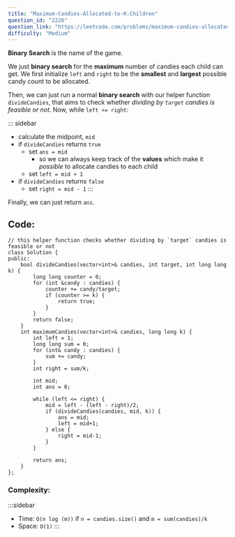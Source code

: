 ```yaml
---
title: "Maximum-Candies-Allocated-to-K-Children"
question_id: "2226"
question_link: "https://leetcode.com/problems/maximum-candies-allocated-to-k-children/"
difficulty: "Medium"
---
```


**Binary Search** is the name of the game.

We just **binary search** for the **maximum** number of candies each child can get.
We first initialize `left` and `right` to be the **smallest** and **largest** possible candy count to be allocated.

Then, we can just run a normal **binary search** with our helper function `divideCandies`,
that aims to check whether *dividing by `target` candies is feasible or not*.
Now, while `left <= right`:

::: sidebar
- calculate the midpoint, `mid`
- if `divideCandies` returns `true`
    - set `ans = mid`
        - so we can always keep track of the **values** which make it *possible* to allocate candies to each child
    - set `left = mid + 1`
- if `divideCandies` returns `false`
    - set `right = mid - 1`
:::

Finally, we can just return `ans`.

## Code<span>:</span>
```{.cpp}
// this helper function checks whether dividing by `target` candies is feasible or not
class Solution {
public:
    bool divideCandies(vector<int>& candies, int target, int long long k) {
        long long counter = 0;
        for (int &candy : candies) {
            counter += candy/target;
            if (counter >= k) {
                return true;
            }
        }
        return false;
    }
    int maximumCandies(vector<int>& candies, long long k) {
        int left = 1;
        long long sum = 0;
        for (int& candy : candies) {
            sum += candy;
        }
        int right = sum/k;

        int mid;
        int ans = 0;

        while (left <= right) {
            mid = left - (left - right)/2;
            if (divideCandies(candies, mid, k)) {
                ans = mid;
                left = mid+1;
            } else {
                right = mid-1;
            }
        }

        return ans;        
    }
};
```

### Complexity<span>:</span>

:::sidebar
- Time: `O(n log (m))` if `n = candies.size()` and `m = sum(candies)/k`
- Space: `O(1)`
:::
